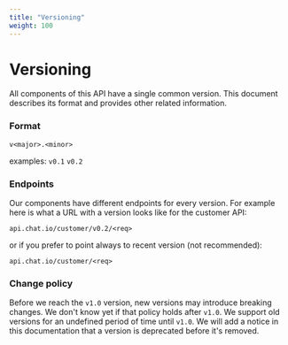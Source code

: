 ```yaml
---
title: "Versioning"
weight: 100
---
```


# Versioning

All components of this API have a single common version. This document describes its format and provides other related information.

### Format

`v<major>.<minor>`

examples: `v0.1` `v0.2`

### Endpoints

Our components have different endpoints for every version. For example here is what a URL with a version looks like for the customer API:

`api.chat.io/customer/v0.2/<req>`

or if you prefer to point always to recent version (not recommended):

`api.chat.io/customer/<req>`

### Change policy

Before we reach the `v1.0` version, new versions may introduce breaking changes. We don't know yet if that policy holds after `v1.0`. We support old versions for an undefined period of time until `v1.0`. We will add a notice in this documentation that a version is deprecated before it's removed.
